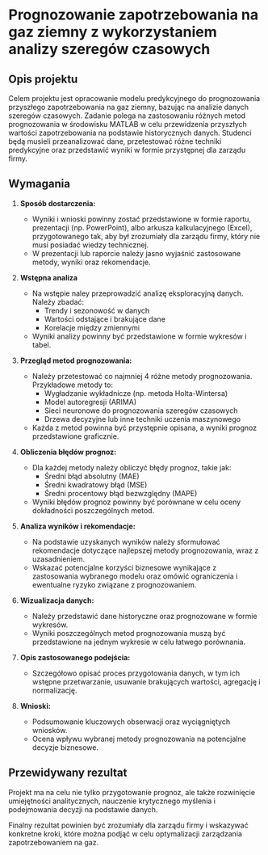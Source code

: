 
# Prognozowanie zapotrzebowania na gaz ziemny z wykorzystaniem analizy szeregów czasowych

## Opis projektu
Celem projektu jest opracowanie modelu predykcyjnego do prognozowania przyszłego zapotrzebowania na gaz ziemny, bazując na analizie danych szeregów czasowych. Zadanie polega na zastosowaniu różnych metod prognozowania w środowisku MATLAB w celu przewidzenia przyszłych wartości zapotrzebowania na podstawie historycznych danych. Studenci będą musieli przeanalizować dane, przetestować różne techniki predykcyjne oraz przedstawić wyniki w formie przystępnej dla zarządu firmy.

## Wymagania
1. **Sposób dostarczenia:**  
   - Wyniki i wnioski powinny zostać przedstawione w formie raportu, prezentacji (np. PowerPoint), albo arkusza kalkulacyjnego (Excel), przygotowanego tak, aby był zrozumiały dla zarządu firmy, który nie musi posiadać wiedzy technicznej.  
   - W prezentacji lub raporcie należy jasno wyjaśnić zastosowane metody, wyniki oraz rekomendacje.

2. **Wstępna analiza**
   - Na wstępie naley przeprowadzić analizę eksploracyjną danych. Należy zbadać:
     - Trendy i sezonowość w danych
     - Wartości odstające i brakujące dane
     - Korelacje między zmiennymi
   - Wyniki analizy powinny być przedstawione w formie wykresów i tabel.

3. **Przegląd metod prognozowania:**  
   - Należy przetestować co najmniej 4 różne metody prognozowania. Przykładowe metody to:
     - Wygładzanie wykładnicze (np. metoda Holta-Wintersa)
     - Model autoregresji (ARIMA)
     - Sieci neuronowe do prognozowania szeregów czasowych
     - Drzewa decyzyjne lub inne techniki uczenia maszynowego
   - Każda z metod powinna być przystępnie opisana, a wyniki prognoz przedstawione graficznie.

3. **Obliczenia błędów prognoz:**  
   - Dla każdej metody należy obliczyć błędy prognoz, takie jak:
     - Średni błąd absolutny (MAE)
     - Średni kwadratowy błąd (MSE)
     - Średni procentowy błąd bezwzględny (MAPE)
   - Wyniki błędów prognoz powinny być porównane w celu oceny dokładności poszczególnych metod.

4. **Analiza wyników i rekomendacje:**  
   - Na podstawie uzyskanych wyników należy sformułować rekomendacje dotyczące najlepszej metody prognozowania, wraz z uzasadnieniem.
   - Wskazać potencjalne korzyści biznesowe wynikające z zastosowania wybranego modelu oraz omówić ograniczenia i ewentualne ryzyko związane z prognozowaniem.

5. **Wizualizacja danych:**  
   - Należy przedstawić dane historyczne oraz prognozowane w formie wykresów.
   - Wyniki poszczególnych metod prognozowania muszą być przedstawione na jednym wykresie w celu łatwego porównania.

6. **Opis zastosowanego podejścia:**  
   - Szczegółowo opisać proces przygotowania danych, w tym ich wstępne przetwarzanie, usuwanie brakujących wartości, agregację i normalizację.

7. **Wnioski:**  
   - Podsumowanie kluczowych obserwacji oraz wyciągniętych wniosków.
   - Ocena wpływu wybranej metody prognozowania na potencjalne decyzje biznesowe.

## Przewidywany rezultat
Projekt ma na celu nie tylko przygotowanie prognoz, ale także rozwinięcie umiejętności analitycznych, nauczenie krytycznego myślenia i podejmowania decyzji na podstawie danych.

Finalny rezultat powinien być zrozumiały dla zarządu firmy i wskazywać konkretne kroki, które można podjąć w celu optymalizacji zarządzania zapotrzebowaniem na gaz.
